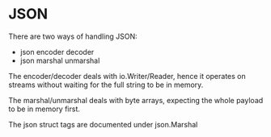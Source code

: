 # JSON

There are two ways of handling JSON:
- json encoder decoder
- json marshal unmarshal

The encoder/decoder deals with io.Writer/Reader, hence it operates on streams without waiting for the full string to be in memory.

The marshal/unmarshal deals with byte arrays, expecting the whole payload to be in memory first.

The json struct tags are documented under json.Marshal